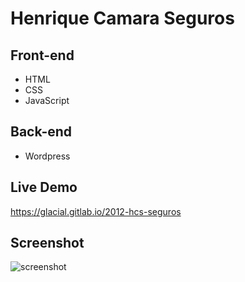 # Henrique Camara Seguros



## Front-end 

* HTML
* CSS
* JavaScript


## Back-end

* Wordpress 


## Live Demo

https://glacial.gitlab.io/2012-hcs-seguros


## Screenshot

![screenshot](design/home.png)

